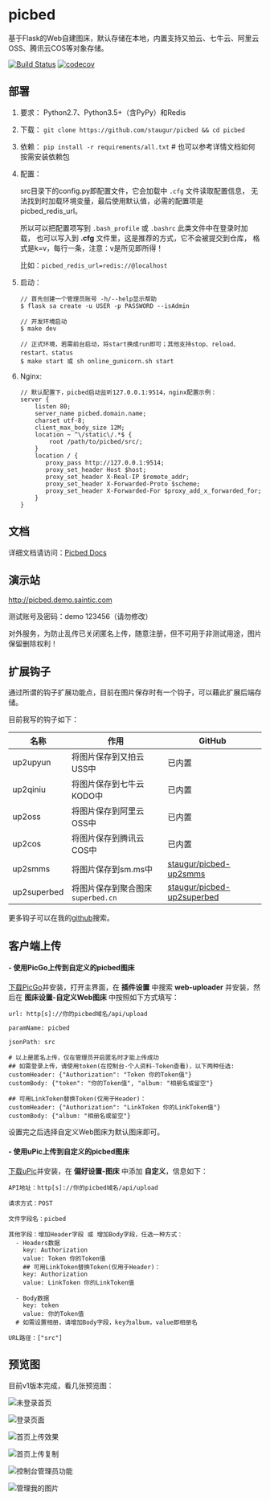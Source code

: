 # picbed

基于Flask的Web自建图床，默认存储在本地，内置支持又拍云、七牛云、阿里云OSS、腾讯云COS等对象存储。

[![Build Status](https://travis-ci.org/staugur/picbed.svg?branch=master)](https://travis-ci.org/staugur/picbed)
[![codecov](https://codecov.io/gh/staugur/picbed/branch/master/graph/badge.svg)](https://codecov.io/gh/staugur/picbed)

## 部署

1. 要求： Python2.7、Python3.5+（含PyPy）和Redis

2. 下载： `git clone https://github.com/staugur/picbed && cd picbed`

3. 依赖： `pip install -r requirements/all.txt` # 也可以参考详情文档如何按需安装依赖包

4. 配置：

    src目录下的config.py即配置文件，它会加载中 `.cfg` 文件读取配置信息，
    无法找到时加载环境变量，最后使用默认值，必需的配置项是picbed_redis_url。

    所以可以把配置项写到 `.bash_profile` 或 `.bashrc` 此类文件中在登录时加载，
    也可以写入到 **.cfg** 文件里，这是推荐的方式，它不会被提交到仓库，
    格式是k=v，每行一条，注意：v是所见即所得！

    比如：`picbed_redis_url=redis://@localhost`

5. 启动： 

    ```
    // 首先创建一个管理员账号 -h/--help显示帮助
    $ flask sa create -u USER -p PASSWORD --isAdmin

    // 开发环境启动
    $ make dev

    // 正式环境，若需前台启动，将start换成run即可；其他支持stop、reload、restart、status
    $ make start 或 sh online_gunicorn.sh start
    ```

6. Nginx:

    ```
    // 默认配置下，picbed启动监听127.0.0.1:9514，nginx配置示例：
    server {
        listen 80;
        server_name picbed.domain.name;
        charset utf-8;
        client_max_body_size 12M;
        location ~ ^\/static\/.*$ {
            root /path/to/picbed/src/;
        }
        location / {
           proxy_pass http://127.0.0.1:9514;
           proxy_set_header Host $host;
           proxy_set_header X-Real-IP $remote_addr;
           proxy_set_header X-Forwarded-Proto $scheme;
           proxy_set_header X-Forwarded-For $proxy_add_x_forwarded_for;
        }
    }
    ```

## 文档

详细文档请访问：[Picbed Docs](https://docs.saintic.com/picbed)

## 演示站

http://picbed.demo.saintic.com

测试账号及密码：demo 123456（请勿修改）

对外服务，为防止乱传已关闭匿名上传，随意注册，但不可用于非测试用途，图片保留删除权利！

## 扩展钩子

通过所谓的钩子扩展功能点，目前在图片保存时有一个钩子，可以藉此扩展后端存储。

目前我写的钩子如下：

| 名称 | 作用 | GitHub |
| ---- | ----- | ----- |
| up2upyun | 将图片保存到又拍云USS中 | 已内置 |
| up2qiniu | 将图片保存到七牛云KODO中 | 已内置 |
| up2oss | 将图片保存到阿里云OSS中 | 已内置 |
| up2cos | 将图片保存到腾讯云COS中 | 已内置 |
| up2smms | 将图片保存到sm.ms中 | [staugur/picbed-up2smms](https://github.com/staugur/picbed-up2smms) |
| up2superbed | 将图片保存到聚合图床`superbed.cn` | [staugur/picbed-up2superbed](https://github.com/staugur/picbed-up2superbed) |

更多钩子可以在我的[github](https://github.com/search?q=user%3Astaugur+picbed)搜索。

## 客户端上传

#### - 使用PicGo上传到自定义的picbed图床

[下载PicGo](https://github.com/Molunerfinn/PicGo/releases)并安装，打开主界面，在 **插件设置** 中搜索 **web-uploader** 并安装，然后在 **图床设置-自定义Web图床** 中按照如下方式填写：

```
url: http[s]://你的picbed域名/api/upload

paramName: picbed

jsonPath: src

# 以上是匿名上传，仅在管理员开启匿名时才能上传成功
## 如需登录上传，请使用token(在控制台-个人资料-Token查看)，以下两种任选:
customHeader: {"Authorization": "Token 你的Token值"}
customBody: {"token": "你的Token值", "album: "相册名或留空"}

## 可用LinkToken替换Token(仅用于Header)：
customHeader: {"Authorization": "LinkToken 你的LinkToken值"}
customBody: {"album: "相册名或留空"}
```

设置完之后选择自定义Web图床为默认图床即可。

#### - 使用uPic上传到自定义的picbed图床

[下载uPic](https://github.com/gee1k/uPic)并安装，在 **偏好设置-图床** 中添加 **自定义**，信息如下：

```
API地址：http[s]://你的picbed域名/api/upload
 
请求方式：POST

文件字段名：picbed

其他字段：增加Header字段 或 增加Body字段，任选一种方式：
  - Headers数据
    key: Authorization
    value: Token 你的Token值
    ## 可用LinkToken替换Token(仅用于Header)：
    key: Authorization
    value: LinkToken 你的LinkToken值

  - Body数据
    key: token
    value: 你的Token值
  # 如需设置相册，请增加Body字段，key为album，value即相册名

URL路径：["src"]
```

## 预览图

目前v1版本完成，看几张预览图：

![未登录首页](./Snapshot/1.png)

![登录页面](./Snapshot/2.png)

![首页上传效果](./Snapshot/3.png)

![首页上传复制](./Snapshot/4.png)

![控制台管理员功能](./Snapshot/5.png)

![管理我的图片](./Snapshot/6.png)
